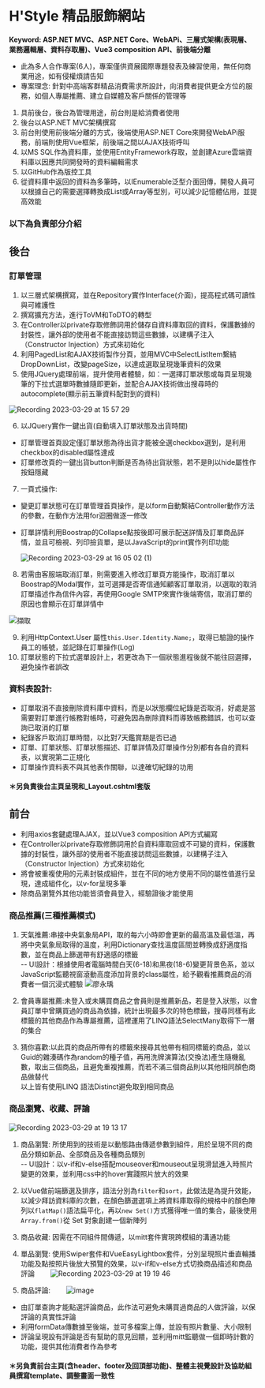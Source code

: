 # H'Style 精品服飾網站

**Keyword: ASP.NET MVC、ASP.NET Core、WebAPi、三層式架構(表現層、業務邏輯層、資料存取層)、Vue3 composition API、前後端分離**  
- 此為多人合作專案(6人)，專案僅供資展國際專題發表及練習使用，無任何商業用途，如有侵權煩請告知
- 專案理念: 針對中高端客群精品消費需求所設計，向消費者提供更全方位的服務，如個人專屬推薦、建立自媒體及客戶關係的管理等
1. 具前後台，後台為管理用途，前台則是給消費者使用
2. 後台以ASP.NET MVC架構撰寫
3. 前台則使用前後端分離的方式，後端使用ASP.NET Core來開發WebAPi服務，前端則使用Vue框架，前後端之間以AJAX技術呼叫
4. 以MS SQL作為資料庫，並使用EntityFramework存取，並創建Azure雲端資料庫以因應共同開發時的資料編輯需求
5. 以GitHub作為版控工具
6. 從資料庫中返回的資料為多筆時，以IEnumerable<T>泛型介面回傳，開發人員可以根據自己的需要選擇轉換成List<T>或Array等型別，可以減少記憶體佔用，並提高效能

### 以下為負責部分介紹
## 後台
### 訂單管理
1. 以三層式架構撰寫，並在Repository實作Interface(介面)，提高程式碼可讀性與可維護性
2. 撰寫擴充方法，進行ToVM和ToDTO的轉型
3. 在Controller以private存取修飾詞用於儲存自資料庫取回的資料，保護數據的封裝性，讓外部的使用者不能直接訪問這些數據，以建構子注入（Constructor Injection）方式來初始化
4. 利用PagedList和AJAX技術製作分頁，並用MVC中SelectListItem繫結DropDownList，改變pageSize，以達成選取呈現幾筆資料的效果
5. 使用JQuery處理前端，提升使用者體驗，如：一選擇訂單狀態或每頁呈現幾筆的下拉式選單時數據隨即更新，並配合AJAX技術做出搜尋時的autocomplete(顯示前五筆資料配對到的資料)
  
  ![Recording 2023-03-29 at 15 57 29](https://user-images.githubusercontent.com/115922701/228466078-a87d9123-b0b6-437c-8661-8dd0959f8d74.gif)

6. 以JQuery實作一鍵出貨(自動填入訂單狀態及出貨時間)
* 訂單管理首頁設定僅訂單狀態為待出貨才能被全選checkbox選到，是利用checkbox的disabled屬性達成
* 訂單修改頁的一鍵出貨button判斷是否為待出貨狀態，若不是則以hide屬性作按鈕隱藏
7. 一頁式操作: 
* 變更訂單狀態可在訂單管理首頁操作，是以form自動繫結Controller動作方法的參數，在動作方法用for迴圈做逐一修改
* 訂單詳情利用Boostrap的Collapse點按後即可展示配送詳情及訂單商品詳情，並且可檢視、列印撿貨單，是以JavaScript的print實作列印功能
  
  ![Recording 2023-03-29 at 16 05 02 (1)](https://user-images.githubusercontent.com/115922701/228468108-b5251165-df70-4c35-ade2-7bbe575a480a.gif)

8. 若需由客服端取消訂單，則需要進入修改訂單頁方能操作，取消訂單以Boostrap的Modal實作，並可選擇是否寄信通知顧客訂單取消，以選取的取消訂單描述作為信件內容，再使用Google SMTP來實作後端寄信，取消訂單的原因也會顯示在訂單詳情中　　

  ![擷取](https://user-images.githubusercontent.com/115922701/228470749-d8d9ace4-7ea0-4065-830b-ea8106796df5.PNG)

9. 利用HttpContext.User 屬性`this.User.Identity.Name;`，取得已驗證的操作員工的帳號，並記錄在訂單操作(Log)
10. 訂單狀態的下拉式選單設計上，若更改為下一個狀態進程後就不能往回選擇，避免操作者誤改
### 資料表設計:
* 訂單取消不直接刪除資料庫中資料，而是以狀態欄位紀錄是否取消，好處是當需要對訂單進行帳務對帳時，可避免因為刪除資料而導致帳務錯誤，也可以查詢已取消的訂單
* 紀錄客戶取消訂單時間，以比對7天鑑賞期是否已過
* 訂單、訂單狀態、訂單狀態描述、訂單詳情及訂單操作分別都有各自的資料表，以實現第二正規化
* 訂單操作資料表不與其他表作關聯，以達確切紀錄的功用
#### ＊另負責後台主頁呈現和_Layout.cshtml套版
## 前台
* 利用axios套鍵處理AJAX，並以Vue3 composition API方式編寫
* 在Controller以private存取修飾詞用於自資料庫取回或不可變的資料，保護數據的封裝性，讓外部的使用者不能直接訪問這些數據，以建構子注入（Constructor Injection）方式來初始化
* 將會被重複使用的元素封裝成組件，並在不同的地方使用不同的屬性值進行呈現，達成組件化，以v-for呈現多筆
* 除商品瀏覽外其他功能皆須會員登入，經驗證後才能使用
### 商品推薦(三種推薦模式)
1. 天氣推薦:串接中央氣象局API，取的每六小時即會更新的最高溫及最低溫，再將中央氣象局取得的溫度，利用Dictionary查找溫度區間並轉換成舒適度指數，並在商品上篩選帶有舒適感的標籤　　  
  -- UI設計：根據使用者電腦時間白天(6-18)和黑夜(18-6)變更背景色系，並以JavaScript監聽視窗滾動高度添加背景的class屬性，給予觀看推薦商品的消費者一個沉浸式體驗
  ![廖永瑀](https://user-images.githubusercontent.com/115922701/228513610-9c506467-c33c-4ef2-bad5-3d8160a26eff.jpg)

2. 會員專屬推薦:未登入或未購買商品之會員則是推薦新品，若是登入狀態，以會員訂單中曾購買過的商品為依據，統計出現最多次的特色標籤，搜尋同樣有此標籤的其他商品作為專屬推薦，這裡運用了LINQ語法SelectMany取得下一層的集合
3. 猜你喜歡:以此頁的商品所帶有的標籤來搜尋其他帶有相同標籤的商品，並以Guid的雜湊碼作為random的種子值，再用洗牌演算法(交換法)產生隨機亂數，取出三個商品，且避免重複推薦，而若不滿三個商品則以其他相同顏色商品做替代  
以上皆有使用LINQ 語法Distinct避免取到相同商品
### 商品瀏覽、收藏、評論　　
  ![Recording 2023-03-29 at 19 13 17](https://user-images.githubusercontent.com/115922701/228516965-abbc6365-ae87-4d10-952f-d01164c0be4c.gif)　　
1. 商品瀏覽: 所使用到的技術是以動態路由傳遞參數到組件，用於呈現不同的商品分類如新品、全部商品及各種商品類別  
  -- UI設計：以v-if和v-else搭配mouseover和mouseout呈現滑鼠進入時照片變更的效果，並利用css中的hover實踐照片放大的效果
2. 以Vue做前端篩選及排序，語法分別為`filter`和`sort`，此做法是為提升效能，以減少拜訪資料庫的次數，在顏色篩選選項上將資料庫取得的規格中的顏色陣列以`flatMap()`語法扁平化，再以`new Set()`方式獲得唯一值的集合，最後使用`Array.from()`從 Set 對象創建一個新陣列
3. 商品收藏: 因需在不同組件間傳遞，以mitt套件實現跨模組的溝通功能　　
4. 單品瀏覽: 使用Swiper套件和VueEasyLightbox套件，分別呈現照片垂直輪播功能及點按照片後放大預覽的效果，以v-if和v-else方式切換商品描述和商品評論　　
![Recording 2023-03-29 at 19 19 46](https://user-images.githubusercontent.com/115922701/228518994-79c2fec1-ad42-4017-8292-1a79e6fda142.gif)　　

5. 商品評論:　　 
  ![image](https://user-images.githubusercontent.com/115922701/228519977-e0045a75-dfb2-4d70-8c5b-0dfa6e600f2a.png)　　
* 由訂單查詢才能點選評論商品，此作法可避免未購買過商品的人做評論，以保評論的真實性評論
* 利用formData傳數據至後端，並可多檔案上傳，並設有照片數量、大小限制
* 評論呈現設有評論是否有幫助的意見回饋，並利用mitt監聽做一個即時計數的功能，提供其他消費者作為參考
  
#### ＊另負責前台主頁(含header、footer及回頂部功能)、整體主視覺設計及協助組員撰寫template、調整畫面一致性
